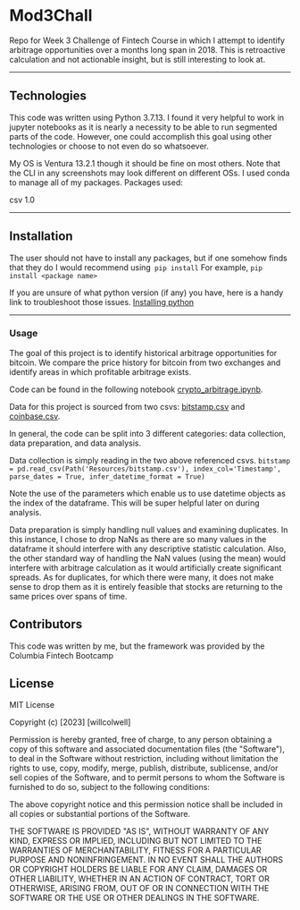 # Mod3Chall
Repo for Week 3 Challenge of Fintech Course in which I attempt to identify arbitrage opportunities over a months long span in 2018. This is retroactive calculation and not actionable insight, but is still interesting to look at.

---
## Technologies
This code was written using Python 3.7.13. I found it very helpful to work in jupyter notebooks as it is nearly a necessity to be able to run segmented parts of the code. However, one could accomplish this goal using other technologies or choose to not even do so whatsoever.

My OS is Ventura 13.2.1 though it should be fine on most others. Note that the CLI in any screenshots may look different on different OSs.
I used conda to manage all of my packages.
Packages used:

csv 1.0

---
## Installation
The user should not have to install any packages, but if one somehow finds that they do I would recommend using` pip install`
For example,
`pip install <package name>`

If you are unsure of what python version (if any) you have, here is a handy link to troubleshoot those issues. 
[Installing python](https://realpython.com/installing-python/)



---
### Usage
The goal of this project is to identify historical arbitrage opportunities for bitcoin. We compare the price history for bitcoin from two exchanges and identify areas in which profitable arbitrage exists. 

Code can be found in the following notebook [crypto_arbitrage.ipynb](https://github.com/wcolwellcol/Mod3Chall/blob/main/crypto_arbitrage.ipynb).

Data for this project is sourced from two csvs: [bitstamp.csv](https://github.com/wcolwellcol/Mod3Chall/blob/main/Resources/bitstamp.csv) and [coinbase.csv](https://github.com/wcolwellcol/Mod3Chall/blob/main/Resources/coinbase.csv).

In general, the code can be split into 3 different categories: data collection, data preparation, and data analysis.

Data collection is simply reading in the two above referenced csvs.
`bitstamp = pd.read_csv(Path('Resources/bitstamp.csv'), index_col='Timestamp', parse_dates = True, infer_datetime_format = True)`

Note the use of the parameters which enable us to use datetime objects as the index of the dataframe. This will be super helpful later on during analysis.

Data preparation is simply handling null values and examining duplicates. In this instance, I chose to drop NaNs as there are so many values in the dataframe it should interfere with any descriptive statistic calculation. Also, the other standard way of handling the NaN values (using the mean) would interfere with arbitrage calculation as it would artificially create significant spreads. As for duplicates, for which there were many, it does not make sense to drop them as it is entirely feasible that stocks are returning to the same prices over spans of time.


## Contributors

This code was written by me, but the framework was provided by the Columbia Fintech Bootcamp

## License

MIT License

Copyright (c) [2023] [willcolwell]

Permission is hereby granted, free of charge, to any person obtaining a copy of this software and associated documentation files (the "Software"), to deal in the Software without restriction, including without limitation the rights to use, copy, modify, merge, publish, distribute, sublicense, and/or sell copies of the Software, and to permit persons to whom the Software is furnished to do so, subject to the following conditions:

The above copyright notice and this permission notice shall be included in all copies or substantial portions of the Software.

THE SOFTWARE IS PROVIDED "AS IS", WITHOUT WARRANTY OF ANY KIND, EXPRESS OR IMPLIED, INCLUDING BUT NOT LIMITED TO THE WARRANTIES OF MERCHANTABILITY, FITNESS FOR A PARTICULAR PURPOSE AND NONINFRINGEMENT. IN NO EVENT SHALL THE AUTHORS OR COPYRIGHT HOLDERS BE LIABLE FOR ANY CLAIM, DAMAGES OR OTHER LIABILITY, WHETHER IN AN ACTION OF CONTRACT, TORT OR OTHERWISE, ARISING FROM, OUT OF OR IN CONNECTION WITH THE SOFTWARE OR THE USE OR OTHER DEALINGS IN THE SOFTWARE.